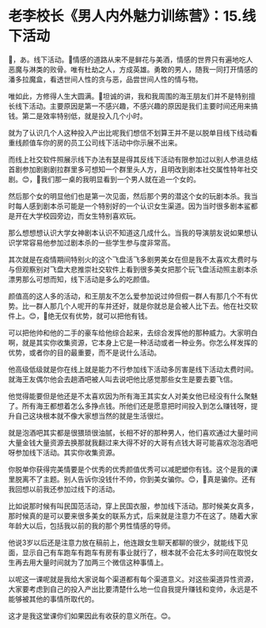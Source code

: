 # 老李校长《男人内外魅力训练营》：15.线下活动

🎼，あ。线下活动。🎼情感的道路从来不是鲜花与美酒，情感的世界只有遍地吃人恶魔与淋类的败骨。唯有杜劫之人，方成英雄。勇敢的男人，随我一同打开情感的潘多拉魔盒，看透世间人性的贪与恶，品尝世间人性的情与物。

唯如此，方修得人生大圆满。🎼坦诚的讲，我和我周围的海王朋友们并不是特别擅长线下活动。主要原因是第一不感兴趣，不感兴趣的原因是我们主要时间还用来搞钱。第二是效率特别低，就是投入几个小时。

就为了认识几个人这种投入产出比呢我们想信不划算王并不是以脱单目线下线动看重线颜值车你的房的员工公司线下活动中你示展不出来。

而线上社交软件照展示线下办法有瑟是得其反线下活动有限参加过以别人参进总结首剧参加剧剧剧拉群里多可想知一个群里头人方，且明改到剧本社交属性特年社交剧。😊，🎼我们那一桌的我明显看到一个男人就在追一个女的。

然后那个女的明显他们也是第一次见面，然后那个男的潜这个女的玩剧本杀。我当时每人感到剧本杀可能是一个特别好的一个认识女生渠道。因为当时很多剧本鲨都是开在大学校园旁边，而女生特别喜欢玩。

那么想想想认识大学女神剧本认识不知道这几成什么。当我的导演朋友说如果想认识学常容易他参加过剧本杀的一些学生参与度非常高。

其次就是在疫情期间特别火的这个飞盘活飞多剧男美女在但是我不太喜欢太费时与与但观察别对飞盘大悲推崇社交软件上看到很多美女把那个玩飞盘活动照主剧本杀漂男那么可想而知，线下活动是多么的吃颜值。

颜值高的这人多的活动，和王朋友不怎么爱参加说过帅但假一群人有那几个不有优势。比一群人那几个人呢开的车并还好，就是你就总是会被人比下去。他在社交软件上。😊，🎼绝无仅有优势，就可以把他有钱。

可以把他帅和他的二手的豪车给他综合起来，去综合发挥他的那种威力。大家明白啊，就是其实你收集资源，它本身上它是一种活动或者一种业务。你怎么样发挥的优势，或者你的目的最重要，而不是说什么活动。

他高级低级就是你在线上就是能力不行参加线下活动多厉害是线下活动太费时间。就海王友偶尔他会去趟酒吧被人叫去说吧他比感觉那些女生是要去要飞信。

他觉得能要但是他还是不太喜欢因为所有海王其实女人对美女他已经没有什么聚魅了。所有海王都想着怎么多挣点钱。所他们还是愿意把时间投入到怎么赚钱呀，提升自己这块根本就不像大家想当然的就是生活很烂。

就是泡酒吧其实都是很猥琐很油腻，长相不好的那种男人，他们喜欢通过大量时间大量金钱大量资源去换那就我翻过来大得不好的大哥有点钱大哥可能喜欢泡泡酒吧呀参加线下活动。其实你收集资源。

你脱单你获得完美情要是个优秀的优秀颜值优秀可以减肥塑你有钱。这个是我的课里脱离不了主题。别人告诉你没钱什不帅，你到美女骗你。😊，🎼真是骗你。还有我回想以前我还参加过线下的活动。

比如说那时候有叫民国范活动，穿上民国衣服，参加线下活动。那时候美女真多，那时候真的是可以要来很多美女的联系方式，后来就是注意力不在这了。随着大家年龄大以后，包括我以前的我的那个男性情感的导师。

他说3岁以后还是注意力放在稿前上，他连跟女生聊天都聊的很少，就能线下见面，显示自己有车跑车有跑车有房有事业就行了，根本就不会花太多时间在取悦女生再去用大量时间就为了加两三个微信这种事情上。

以呢这一课呢就是我给大家说每个渠道都有每个渠道意义。对这些渠道异性资源，大家要考虑到自己的投入产出比要清楚什么地一位自我提升赚钱和变帅，永远是不能够被其他的事情所取代的。

这才是我这堂课你们如果因此有收获的意义所在。😊。
